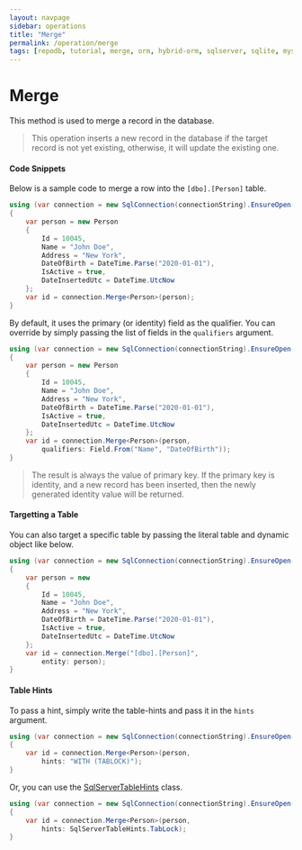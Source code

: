 ```yaml
---
layout: navpage
sidebar: operations
title: "Merge"
permalink: /operation/merge
tags: [repodb, tutorial, merge, orm, hybrid-orm, sqlserver, sqlite, mysql, postgresql]
---
```


# Merge

This method is used to merge a record in the database.

> This operation inserts a new record in the database if the target record is not yet existing, otherwise, it will update the existing one.

#### Code Snippets

Below is a sample code to merge a row into the `[dbo].[Person]` table.

```csharp
using (var connection = new SqlConnection(connectionString).EnsureOpen())
{
	var person = new Person
	{
		Id = 10045,
		Name = "John Doe",
		Address = "New York",
		DateOfBirth = DateTime.Parse("2020-01-01"),
		IsActive = true,
		DateInsertedUtc = DateTime.UtcNow
	};
	var id = connection.Merge<Person>(person);
}
```

By default, it uses the primary (or identity) field as the qualifier. You can override by simply passing the list of fields in the `qualifiers` argument.

```csharp
using (var connection = new SqlConnection(connectionString).EnsureOpen())
{
	var person = new Person
	{
		Id = 10045,
		Name = "John Doe",
		Address = "New York",
		DateOfBirth = DateTime.Parse("2020-01-01"),
		IsActive = true,
		DateInsertedUtc = DateTime.UtcNow
	};
	var id = connection.Merge<Person>(person,
		qualifiers: Field.From("Name", "DateOfBirth"));
}
```

> The result is always the value of primary key. If the primary key is identity, and a new record has been inserted, then the newly generated identity value will be returned.

#### Targetting a Table

You can also target a specific table by passing the literal table and dynamic object like below.

```csharp
using (var connection = new SqlConnection(connectionString).EnsureOpen())
{
	var person = new
	{
		Id = 10045,
		Name = "John Doe",
		Address = "New York",
		DateOfBirth = DateTime.Parse("2020-01-01"),
		IsActive = true,
		DateInsertedUtc = DateTime.UtcNow
	};
	var id = connection.Merge("[dbo].[Person]",
		entity: person);
}
```

#### Table Hints

To pass a hint, simply write the table-hints and pass it in the `hints` argument.

```csharp
using (var connection = new SqlConnection(connectionString).EnsureOpen())
{
	var id = connection.Merge<Person>(person,
		hints: "WITH (TABLOCK)");
}
```

Or, you can use the [SqlServerTableHints](/class/sqlservertablehints) class.

```csharp
using (var connection = new SqlConnection(connectionString).EnsureOpen())
{
	var id = connection.Merge<Person>(person,
		hints: SqlServerTableHints.TabLock);
}
```
